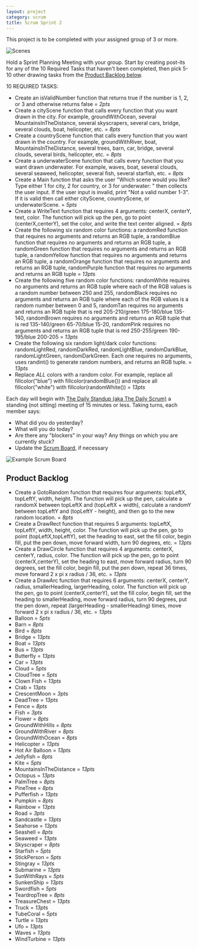 ```yaml
---
layout: project
category: scrum
title: Scrum Sprint 2
---
```

This project is to be completed with your assigned group of 3 or more.

![Scenes](/apcsp/turtleart/ArtScene.PNG)

Hold a Sprint Planning Meeting with your group. Start by creating post-its for any of the 10 Required Tasks that haven't been completed, then pick 5-10 other drawing tasks from the [Product Backlog below](#product-backlog).

10 REQUIRED TASKS:
  - Create an isValidNumber function that returns true if the number is 1, 2, or 3 and otherwise returns false = *2pts*
  - Create a cityScene function that calls every function that you want drawn in the city. For example, groundWithOcean, several MountainsInTheDistance, several skyscrapers, several cars, bridge, several clouds, boat, helicopter, etc. = *8pts*
  - Create a countryScene function that calls every function that you want drawn in the country. For example, groundWithRiver, boat, MountainsInTheDistance, several trees, barn, car, bridge, several clouds, several birds, helicopter, etc. = *8pts*
  - Create a underwaterScene function that calls every function that you want drawn underwater. For example, waves, boat, several clouds, several seaweed, helicopter, several fish, several starfish, etc. = *8pts*
  - Create a Main function that asks the user "Which scene would you like? Type either 1 for city, 2 for country, or 3 for underwater: " then collects the user input. If the user input is invalid, print "Not a valid number 1-3". If it is valid then call either cityScene, countryScene, or underwaterScene. = *5pts*
  - Create a WriteText function that requires 4 arguments: centerX, centerY, text, color. The function will pick up the pen, go to point (centerX,centerY), set the color, and write the text center aligned. = *8pts*
  - Create the following six random color functions: a randomRed function that requires no arguments and returns an RGB tuple, a randomBlue function that requires no arguments and returns an RGB tuple, a randomGreen function that requires no arguments and returns an RGB tuple, a randomYellow function that requires no arguments and returns an RGB tuple, a randomOrange function that requires no arguments and returns an RGB tuple, randomPurple function that requires no arguments and returns an RGB tuple = *13pts*
  - Create the following five random color functions: randomWhite requires no arguments and returns an RGB tuple where each of the RGB values is a random number between 250 and 255, randomBlack requires no arguments and returns an RGB tuple where each of the RGB values is a random number between 0 and 5, randomTan requires no arguments and returns an RGB tuple that is red 205-210/green 175-180/blue 135-140, randomBrown requires no arguments and returns an RGB tuple that is red 135-140/green 65-70/blue 15-20, randomPink requires no arguments and returns an RGB tuple that is red 250-255/green 190-195/blue 200-205 = *13pts*
  - Create the following six random light/dark color functions: randomLightRed, randomDarkRed, randomLightBlue, randomDarkBlue, randomLightGreen, randomDarkGreen. Each one requires no arguments, uses randint() to generate random numbers, and returns an RGB tuple. = *13pts*
  - Replace *ALL* colors with a random color. For example, replace all fillcolor("blue") with fillcolor(randomBlue()) and replace all fillcolor("white") with fillcolor(randomWhite()) = *13pts*

Each day will begin with [The Daily Standup (aka The Daily Scrum)](https://www.mountaingoatsoftware.com/agile/scrum/meetings/daily-scrum) a standing (not sitting) meeting of 15 minutes or less. Taking turns, each member says:
  - What did you do yesterday?
  - What will you do today?
  - Are there any "blockers" in your way? Any things on which you are currently stuck?
  - Update the [Scrum Board](https://www.mountaingoatsoftware.com/agile/scrum/scrum-tools/task-boards), if necessary

![Example Scrum Board](/apcsp\scrum\scrum-board.jpg)


## Product Backlog

  - Create a GotoRandom function that requires four arguments: topLeftX, topLeftY, width, height. The function will pick up the pen, calculate a randomX between topLeftX and (topLeftX + width), calculate a randomY between topLeftY and (topLeftY - height), and then go to the new random location. = *8pts*
  - Create a DrawRect function that requires 5 arguments: topLeftX, topLeftY, width, height, color. The function will pick up the pen, go to point (topLeftX,topLeftY), set the heading to east, set the fill color, begin fill, put the pen down, move forward width, turn 90 degrees, etc. = *13pts*
  - Create a DrawCircle function that requires 4 arguments: centerX, centerY, radius, color. The function will pick up the pen, go to point (centerX,centerY), set the heading to east, move forward radius, turn 90 degrees, set the fill color, begin fill, put the pen down, repeat 36 times, move forward 2 x pi x radius / 36, etc. = *13pts*
  - Create a DrawArc function that requires 6 arguments: centerX, centerY, radius, smallerHeading, largerHeading, color. The function will pick up the pen, go to point (centerX,centerY), set the fill color, begin fill, set the heading to smallerHeading, move forward radius, turn 90 degrees, put the pen down, repeat (largerHeading - smallerHeading) times, move forward 2 x pi x radius / 36, etc. = *13pts*
  - Balloon = *5pts*
  - Barn = *8pts*
  - Bird = *8pts*
  - Bridge = *13pts*
  - Boat = *13pts*
  - Bus = *13pts*
  - Butterfly = *13pts*
  - Car = *13pts*
  - Cloud = *5pts*
  - CloudTree = *5pts*
  - Clown Fish = *13pts*
  - Crab = *13pts*
  - CrescentMoon = *3pts*
  - DeadTree = *13pts*
  - Fence = *8pts*
  - Fish = *3pts*
  - Flower = *8pts*
  - GroundWithHills = *8pts*
  - GroundWithRiver = *8pts*
  - GroundWithOcean = *8pts*
  - Helicopter = *13pts*
  - Hot Air Balloon = *13pts*
  - Jellyfish = *8pts*
  - Kite = *5pts*
  - MountainsInTheDistance = *13pts*
  - Octopus = *13pts*
  - PalmTree = *8pts*
  - PineTree = *8pts*
  - Pufferfish = *13pts*
  - Pumpkin = *8pts*
  - Rainbow = *13pts*
  - Road = *3pts*
  - Sandcastle = *13pts*
  - Seahorse = *13pts*
  - Seashell = *8pts*
  - Seaweed = *13pts*
  - Skyscraper = *8pts*
  - Starfish = *5pts*
  - StickPerson = *5pts*
  - Stingray = *13pts*
  - Submarine = *13pts*
  - SunWithRays = *5pts*
  - SunkenShip = *13pts*
  - Swordfish = *5pts*
  - TeardropTree = *8pts*
  - TreasureChest = *13pts*
  - Truck = *13pts*
  - TubeCoral = *5pts*
  - Turtle = *13pts*
  - Ufo = *13pts*
  - Waves = *13pts*
  - WindTurbine = *13pts*

